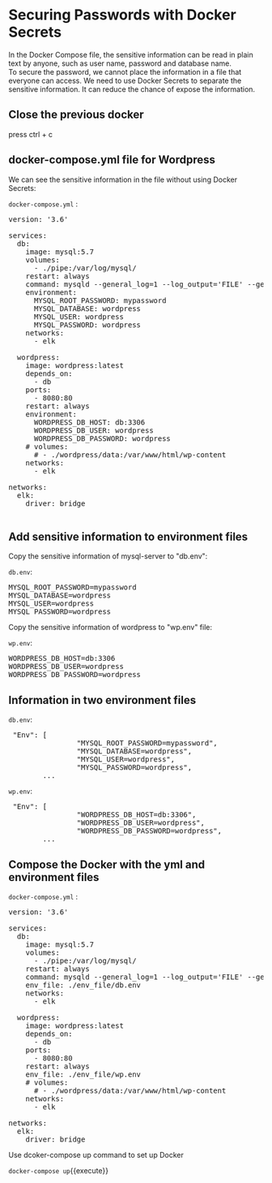 # Securing Passwords with Docker Secrets
In the Docker Compose file, the sensitive information can be read in plain text by anyone, such as user name, password and database name.
<br>
To secure the password, we cannot place the information in a file that everyone can access. We need to use Docker Secrets to separate the sensitive information. It can reduce the chance of expose the information.

## Close the previous docker
press ctrl + c
## docker-compose.yml file for Wordpress
We can see the sensitive information in the file without using Docker Secrets:

`docker-compose.yml` :
<pre class="file" data-target="clipboard">
version: '3.6'

services:
  db:
    image: mysql:5.7
    volumes:
      - ./pipe:/var/log/mysql/
    restart: always
    command: mysqld --general_log=1 --log_output='FILE' --general-log-file=/var/log/mysql/general.log
    environment:
      MYSQL_ROOT_PASSWORD: mypassword
      MYSQL_DATABASE: wordpress
      MYSQL_USER: wordpress
      MYSQL_PASSWORD: wordpress
    networks:
      - elk
      
  wordpress:
    image: wordpress:latest
    depends_on:
      - db
    ports:
      - 8080:80
    restart: always
    environment:
      WORDPRESS_DB_HOST: db:3306
      WORDPRESS_DB_USER: wordpress
      WORDPRESS_DB_PASSWORD: wordpress
    # volumes:
      # - ./wordpress/data:/var/www/html/wp-content
    networks:
      - elk
      
networks:
  elk:
    driver: bridge

</pre>

## Add sensitive information to environment files
Copy the sensitive information of mysql-server to "db.env":

`db.env`:
<pre class="file" data-target="clipboard">
MYSQL_ROOT_PASSWORD=mypassword
MYSQL_DATABASE=wordpress
MYSQL_USER=wordpress
MYSQL_PASSWORD=wordpress
</pre>

Copy the sensitive information of wordpress to "wp.env" file:

`wp.env`:
<pre class="file" data-target="clipboard">
WORDPRESS_DB_HOST=db:3306
WORDPRESS_DB_USER=wordpress
WORDPRESS_DB_PASSWORD=wordpress
</pre>

## Information in two environment files
`db.env`:
<pre>
 "Env": [
                "MYSQL_ROOT_PASSWORD=mypassword",
                "MYSQL_DATABASE=wordpress",
                "MYSQL_USER=wordpress",
                "MYSQL_PASSWORD=wordpress",
		...
</pre>

`wp.env`:
<pre>
 "Env": [
                "WORDPRESS_DB_HOST=db:3306",
                "WORDPRESS_DB_USER=wordpress",
                "WORDPRESS_DB_PASSWORD=wordpress",
		...
</pre>

## Compose the Docker with the yml and environment files
`docker-compose.yml` :
<pre class="file" data-target="clipboard">
version: '3.6'

services:
  db:
    image: mysql:5.7
    volumes:
      - ./pipe:/var/log/mysql/
    restart: always
    command: mysqld --general_log=1 --log_output='FILE' --general-log-file=/var/log/mysql/general.log
    env_file: ./env_file/db.env
    networks:
      - elk
      
  wordpress:
    image: wordpress:latest
    depends_on:
      - db
    ports:
      - 8080:80
    restart: always
    env_file: ./env_file/wp.env
    # volumes:
      # - ./wordpress/data:/var/www/html/wp-content
    networks:
      - elk
      
networks:
  elk:
    driver: bridge
</pre>

Use dcoker-compose up command to set up Docker

`docker-compose up`{{execute}}